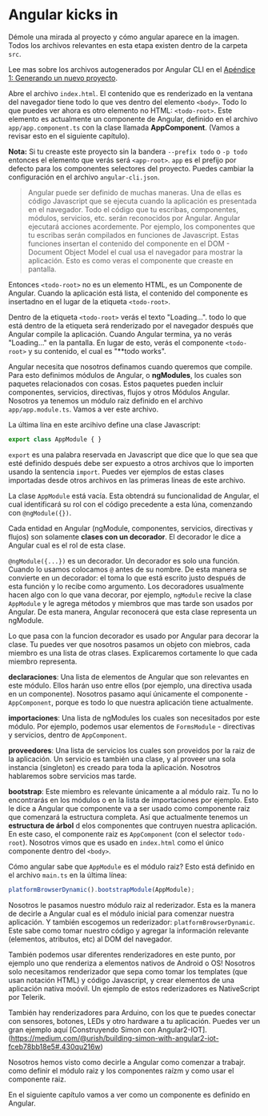# Angular kicks in

Démole una mirada al proyecto y cómo angular aparece en la imagen. Todos los archivos relevantes en esta etapa existen dentro de la carpeta `src`.

Lee mas sobre los archivos autogenerados por Angular CLI en el [Apéndice 1: Generando un nuevo proyecto](generating_a_new_project.html).

Abre el archivo `index.html`. El contenido que es renderizado en la ventana del navegador tiene todo lo que ves dentro del elemento `<body>`. Todo lo que puedes ver ahora es otro elemento no HTML: `<todo-root>`. Este elemento es actualmente un componente de Angular, definido en el archivo `app/app.component.ts` con la clase llamada **AppComponent**. \(Vamos a revisar esto en el siguiente capítulo\).

**Nota:** Si tu creaste este proyecto sin la bandera `--prefix todo` o `-p todo` entonces el elemento que verás será `<app-root>`. `app` es el prefijo por defecto para los componentes selectores del proyecto. Puedes cambiar la configuración en el archivo `angular-cli.json`.

> Angular puede ser definido de muchas maneras. Una de ellas es código Javascript que se ejecuta cuando la aplicación es presentada en el navegador. Todo el código que tu escribas, componentes, módulos, servicios, etc. serán reconocidos por Angular. Angular ejecutará acciones acordemente. Por ejemplo, los componentes que tu escribas serán compilados en funciones de Javascript. Estas funciones insertan el contenido del componente en el DOM - Document Object Model el cual usa el navegador para mostrar la aplicación. Esto es como veras el componente que creaste en pantalla.

Entonces `<todo-root>` no es un elemento HTML, es un Componente de Angular. Cuando la aplicación está lista, el contenido del componente es insertadno en el lugar de la etiqueta `<todo-root>`.

Dentro de la etiqueta `<todo-root>` verás el texto "Loading...". todo lo que está dentro de la etiqueta será renderizado por el navegador después que Angular compile la aplicación. Cuando Angular termina, ya no verás "Loading..." en la pantalla. En lugar de esto, verás el componente `<todo-root>` y su contenido, el cual es "**todo works".

Angular necesita que nosotros definamos cuando queremos que compile. Para esto definimos módulos de Angular, o **ngModules**, los cuales son paquetes relacionados con cosas. Estos paquetes pueden incluir componentes, servicios, directivas, flujos y otros Módulos Angular. Nosotros ya tenemos un módulo raiz definido en el archivo `app/app.module.ts`. Vamos a ver este archivo.

La última lína en este arcihivo define una clase Javascript:

```js
export class AppModule { }
```

`export` es una palabra reservada en Javascript que dice que lo que sea que esté definido después debe ser expuesto a otros archivos que lo importen usando la sentencia `import`. Puedes ver ejemplos de estas clases importadas desde otros archivos en las primeras lineas de este archivo.

La clase `AppModule` está vacía. Esta obtendrá su funcionalidad de Angular, el cual identificará su rol con el código precedente a esta lúna, comenzando con `@ngModule({})`.

Cada entidad en Angular (ngModule, componentes, servicios, directivas y flujos) son solamente **clases con un decorador**. El decorador le dice a Angular cual es el rol de esta clase.

`@ngModule({...})` es un decorador. Un decorador es solo una función. Cuando lo usamos colocamos `@` antes de su nombre. De esta manera se convierte en un decorador: el toma lo que está escrito justo después de esta función y lo recibe como argumento. Los decoradores usualmente hacen algo con lo que vana decorar, por ejemplo, `ngModule` recive la clase `AppModule` y le agrega métodos y miembros que mas tarde son usados por Angular. De esta manera, Angular reconocerá que esta clase representa un ngModule.

Lo que pasa con la funcion decorador es usado por Angular para decorar la clase. Tu puedes ver que nosotros pasamos un objeto con miebros, cada miembro es una lista de otras clases. Explicaremos cortamente lo que cada miembro representa.

**declaraciones**: Una lista de elementos de Angular que son relevantes en este módulo. Ellos harán uso entre ellos (por ejemplo, una directiva usada en un componente). Nosotros pasamo aquí únicamente el componente - `AppComponent`, porque es todo lo que nuestra aplicación tiene actualmente.

**importaciones**: Una lista de ngModules los cuales son necesitados por este módulo. Por ejemplo, podemos usar elementos de `FormsModule` - directivas y servicios, dentro de `AppComponent`.

**proveedores**: Una lista de servicios los cuales son proveidos por la raiz de la aplicación. Un servicio es también una clase, y al proveer una sola instancia (singleton) es creado para toda la aplicación. Nosotros hablaremos sobre servicios mas tarde.

**bootstrap**: Este miembro es relevante únicamente a al módulo raiz. Tu no lo encontrarás en los módulos o en la lista de importaciones por ejemplo. Esto le dice a Angular que componente va a ser usado como componente raiz que comenzará la estructura completa. Así que actualmente tenemos un **estructura de árbol** d elos componentes que contruyen nuestra aplicación. En este caso, el componente raiz es `AppComponent` (con el selector `todo-root`). Nosotros vimos que es usado en `index.html` como el único componente dentro del `<body>`.

Cómo angular sabe que `AppModule` es el módulo raiz?  Esto está definido en el archivo `main.ts` en la última línea:

```js
platformBrowserDynamic().bootstrapModule(AppModule);
```

Nosotros le pasamos nuestro módulo raiz al rederizador. Esta es la manera de decirle a Angular cual es el módulo inicial para comenzar nuestra aplicación. Y también escogemos un rederizador: `platformBrowserDynamic`. Este sabe como tomar nuestro código y agregar la información relevante (elementos, atributos, etc) al DOM del navegador.

También podemos usar diferentes renderizadores en este punto, por ejemplo uno que renderiza a elementos nativos de Android o OS! Nosotros solo necesitamos renderizador que sepa como tomar los templates (que usan notación HTML) y código Javascript, y crear elementos de una aplicación nativa moóvil. Un ejemplo de estos rederizadores es NativeScript por Telerik.

También hay renderizadores para Arduino, con los que te puedes conectar con sensores, botones, LEDs y otro hardware a tu aplicación. Puedes ver un gran ejemplo aquí [Construyendo Simon con Angular2-IOT].(https://medium.com/@urish/building-simon-with-angular2-iot-fceb78bb18e5#.430qu216w)

Nosotros hemos visto como decirle a Angular como comenzar a trabajr. como definir el módulo raiz y los componentes raízm y como usar el componente raiz.

En el siguiente capítulo vamos a ver como un componente es definido en Angular.

